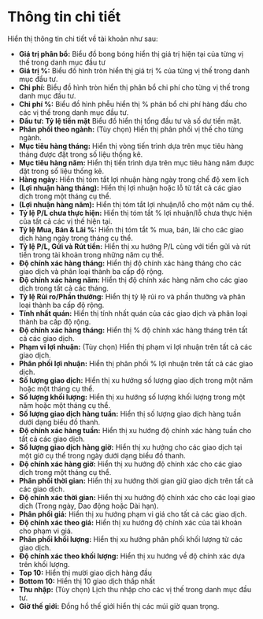 # **Thông tin chi tiết**

Hiển thị thông tin chi tiết về tài khoản như sau:
- **Giá trị phân bổ:** Biểu đồ bong bóng hiển thị giá trị hiện tại của từng vị thế trong danh mục đầu tư
- **Giá trị %:** Biểu đồ hình tròn hiển thị giá trị % của từng vị thế trong danh mục đầu tư.
- **Chi phí:** Biểu đồ hình tròn hiển thị phân bổ chi phí cho từng vị thế trong danh mục đầu tư.
- **Chi phí %:** Biểu đồ hình phễu hiển thị % phân bổ chi phí hàng đầu cho các vị thế trong danh mục đầu tư.
- **Đầu tư: Tỷ lệ tiền mặt** Biểu đồ hiển thị tổng đầu tư và số dư tiền mặt.
- **Phân phối theo ngành:** (Tùy chọn) Hiển thị phân phối vị thế cho từng ngành.
- **Mục tiêu hàng tháng:** Hiển thị vòng tiến trình dựa trên mục tiêu hàng tháng được đặt trong số liệu thống kê.
- **Mục tiêu hàng năm:** Hiển thị tiến trình dựa trên mục tiêu hàng năm được đặt trong số liệu thống kê.
- **Hàng ngày:** Hiển thị tóm tắt lợi nhuận hàng ngày trong chế độ xem lịch
- **(Lợi nhuận hàng tháng):** Hiển thị lợi nhuận hoặc lỗ từ tất cả các giao dịch trong một tháng cụ thể.
- **(Lợi nhuận hàng năm):** Hiển thị tóm tắt lợi nhuận/lỗ cho một năm cụ thể.
- **Tỷ lệ P/L chưa thực hiện:** Hiển thị tóm tắt % lợi nhuận/lỗ chưa thực hiện của tất cả các vị thế hiện tại.
- **Tỷ lệ Mua, Bán & Lãi %:** Hiển thị tóm tắt % mua, bán, lãi cho các giao dịch hàng ngày trong tháng cụ thể.
- **Tỷ lệ P/L, Gửi và Rút tiền:** Hiển thị xu hướng P/L cùng với tiền gửi và rút tiền trong tài khoản trong những năm cụ thể.
- **Độ chính xác hàng tháng:** Hiển thị độ chính xác hàng tháng cho các giao dịch và phân loại thành ba cấp độ rộng.
- **Độ chính xác hàng năm:** Hiển thị độ chính xác hàng năm cho các giao dịch trong tất cả các tháng.
- **Tỷ lệ Rủi ro/Phần thưởng:** Hiển thị tỷ lệ rủi ro và phần thưởng và phân loại thành ba cấp độ rộng.
- **Tính nhất quán:** Hiển thị tính nhất quán của các giao dịch và phân loại thành ba cấp độ rộng.
- **Độ chính xác hàng tháng:** Hiển thị % độ chính xác hàng tháng trên tất cả các giao dịch.
- **Phạm vi lợi nhuận:** (Tùy chọn) Hiển thị phạm vi lợi nhuận trên tất cả các giao dịch.
- **Phân phối lợi nhuận:** Hiển thị phân phối % lợi nhuận trên tất cả các giao dịch.
- **Số lượng giao dịch:** Hiển thị xu hướng số lượng giao dịch trong một năm hoặc một tháng cụ thể.
- **Số lượng khối lượng:** Hiển thị xu hướng số lượng khối lượng trong một năm hoặc một tháng cụ thể.
- **Số lượng giao dịch hàng tuần:** Hiển thị số lượng giao dịch hàng tuần dưới dạng biểu đồ thanh.
- **Độ chính xác hàng tuần:** Hiển thị xu hướng độ chính xác hàng tuần cho tất cả các giao dịch.
- **Số lượng giao dịch hàng giờ:** Hiển thị xu hướng cho các giao dịch tại một giờ cụ thể trong ngày dưới dạng biểu đồ thanh.
- **Độ chính xác hàng giờ:** Hiển thị xu hướng độ chính xác cho các giao dịch trong một tháng cụ thể.
- **Phân phối thời gian:** Hiển thị xu hướng thời gian giữ giao dịch trên tất cả các giao dịch.
- **Độ chính xác thời gian:** Hiển thị xu hướng độ chính xác cho các loại giao dịch (Trong ngày, Dao động hoặc Dài hạn).
- **Phân phối giá:** Hiển thị xu hướng phạm vi giá cho tất cả các giao dịch.
- **Độ chính xác theo giá:** Hiển thị xu hướng độ chính xác của tài khoản cho phạm vi giá.
- **Phân phối khối lượng:** Hiển thị xu hướng phân phối khối lượng từ các giao dịch.
- **Độ chính xác theo khối lượng:** Hiển thị xu hướng về độ chính xác dựa trên khối lượng.
- **Top 10:** Hiển thị mười giao dịch hàng đầu
- **Bottom 10:** Hiển thị 10 giao dịch thấp nhất
- **Thu nhập:** (Tùy chọn) Lịch thu nhập cho các vị thế trong danh mục đầu tư.
- **Giờ thế giới:** Đồng hồ thế giới hiển thị các múi giờ quan trọng.

